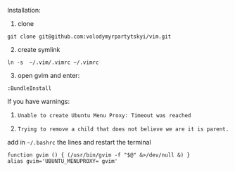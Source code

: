 Installation:
1) clone
`````
git clone git@github.com:volodymyrpartytskyi/vim.git
`````
2) create symlink
````````````
ln -s  ~/.vim/.vimrc ~/.vimrc
````````````
3) open gvim and enter:
``````````
:BundleInstall
``````````

If you have warnings:

1) `Unable to create Ubuntu Menu Proxy: Timeout was reached`

2) `Trying to remove a child that does not believe we are it is parent.`

add in `~/.bashrc` the lines and restart the terminal
``````
function gvim () { (/usr/bin/gvim -f "$@" &>/dev/null &) }
alias gvim='UBUNTU_MENUPROXY= gvim'
``````
